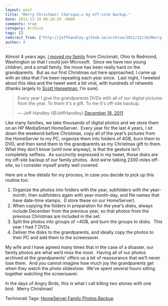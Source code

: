 ```yaml
---
layout: post
title: "Merry Christmas! It&rsquo;s my off-site backup."
date: 2011-12-19 08:26:29 -0800
comments: true
category: Archive
tags: []
redirect_from: ["http://jeffhandley.github.io/archive/2011/12/19/Merry-Christmas-Itrsquos-my-off-site-backup.aspx", "http://jeffhandley.github.io/archive/2011/12/19/merry-christmas-itrsquos-my-off-site-backup.aspx"]
author: 0
---
```

<!-- more -->
<p>Almost 4 years ago, <a href="http://jeffhandley.com/archive/2008/04/06/leaving-big-and-relocating.aspx" target="_blank">I moved my family</a> from Cincinnati, Ohio to Redmond, Washington so that I could join Microsoft.  Since we have two young children, and a small family, the move has been really hard on the grandparents.  But as our first Christmas out here approached, I came up with an idea that I’ve been repeating each year since.  Last night, I tweeted about this idea and the tweet went a bit viral, with hundreds of retweets (thanks largely to <a href="https://twitter.com/#!/shanselman/status/148342981102018560" target="_blank">Scott Hanselman</a>, I’m sure).</p>  <blockquote class="twitter-tweet">   <p>Every year I give the grandparents DVDs with all of our digital pictures from the year. To them it's a gift. To me it's off-site backup.</p> — Jeff Handley (@JeffHandley) <a href="https://twitter.com/JeffHandley/status/148341892940181504" data-datetime="2011-12-18T10:00:37+00:00">December 18, 2011</a></blockquote> <script src="//platform.twitter.com/widgets.js" charset="utf-8"></script>  <p>Like many families, we take thousands of digital photos and we store them on an HP MediaSmart HomeServer.  Every year for the last 4 years, I sit down the weekend before Christmas, copy all of the year’s pictures from the HomeServer to my PC, organize them into folders of 4GB, burn them to DVD, and then send them to the grandparents as my Christmas gift to them.  What they don’t know (until now anyway), is that the gesture isn’t completely selfless.  As succinctly expressed in my tweet, those disks are my off-site backup of our family photos.  And we’re talking 2300 miles off-site, so I consider myself pretty well covered.</p>  <p>Here are a few details for my process, in case you decide to pick up this routine too:</p>  <ol>   <li>Organize the photos into folders with the year, subfolders with the year-month, then subfolders again with year-month-day, and file names that have date-time stamps.  (I store these on our HomeServer). </li>    <li>When copying the folders in preparation for the year’s disks, always include December from the previous year, so that photos from the previous Christmas are included in the set. </li>    <li>Split the photos into groups of ~4GB, and burn the groups to disks.  This year I had 7 DVDs. </li>    <li>Deliver the disks to the grandparents, and ideally copy the photos to their PC and add them to the screensaver. </li> </ol>  <p>My wife and I have agreed many times that in the case of a disaster, our family photos are what we’d miss the most.  Having all of our photos archived at the grandparents’ offers us a bit of reassurance that we’ll never lose them.  And you cannot imagine how much joy the grandparents get when they watch the photo slideshow.  We’ve spent several hours sitting together watching the screensaver.</p>  <p>In the days of Angry Birds, this is what I call killing two stones with one bird.  Merry Christmas!</p>  <div style="padding-bottom: 0px; margin: 0px; padding-left: 0px; padding-right: 0px; display: inline; float: none; padding-top: 0px" id="scid:0767317B-992E-4b12-91E0-4F059A8CECA8:749a6e33-37ae-4176-9e8c-0fa5af56cc93" class="wlWriterEditableSmartContent">Technorati Tags: <a href="http://technorati.com/tags/HomeServer" rel="tag">HomeServer</a>,<a href="http://technorati.com/tags/Family+Photos" rel="tag">Family Photos</a>,<a href="http://technorati.com/tags/Backup" rel="tag">Backup</a></div>

